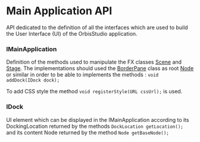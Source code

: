 # Main Application API

API dedicated to the definition of all the interfaces which are used to build the User Interface (UI) of the OrbisStudio application.

### IMainApplication
Definition of the methods used to manipulate the FX classes [Scene](https://docs.oracle.com/javase/8/javafx/api/javafx/scene/Scene.html) and [Stage](https://docs.oracle.com/javase/8/javafx/api/javafx/stage/Stage.html).
The implementations should used the [BorderPane](https://docs.oracle.com/javase/8/javafx/api/javafx/scene/layout/BorderPane.html) class as root [Node](https://docs.oracle.com/javase/8/javafx/api/javafx/scene/Node.html) or similar in order to be able to implements the methods :
`void addDock(IDock dock);`

To add CSS style the method `void registerStyle(URL cssUrl);` is used.

### IDock
UI element which can be displayed in the IMainApplication according to its DockingLocation returned by the methods `DockLocation getLocation();` and its content Node returned by the method `Node getBaseNode();`
